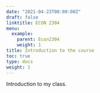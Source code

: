 ```yaml
---
date: "2021-04-23T00:00:00Z"
draft: false
linktitle: ECON 2304
menu:
  example:
    parent: Econ2304
    weight: 1
title: Introduction to the course
toc: true
type: docs
weight: 1
---
```


Introduction to my class.